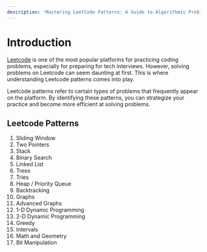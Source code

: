 ```yaml
---
description: 'Mastering LeetCode Patterns: A Guide to Algorithmic Problem-Solving'
---
```


# Introduction

[Leetcode](https://leetcode.com/problemset/all/) is one of the most popular platforms for practicing coding problems, especially for preparing for tech interviews. However, solving problems on Leetcode can seem daunting at first. This is where understanding Leetcode patterns comes into play.

Leetcode patterns refer to certain types of problems that frequently appear on the platform. By identifying these patterns, you can strategize your practice and become more efficient at solving problems.

## Leetcode Patterns

1. Sliding Window
2. Two Pointers
3. Stack
4. Binary Search
5. Linked List
6. Trees
7. Tries
8. Heap / Priority Queue
9. Backtracking
10. Graphs
11. Advanced Graphs
12. 1-D Dynamic Programming
13. 2-D Dynamic Programming
14. Greedy
15. Intervals
16. Math and Geometry
17. Bit Manipulation
